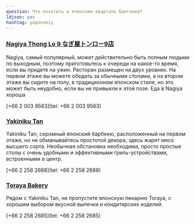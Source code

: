 ```yaml
---
question: Что посетить в японском квартале Бангкока?
ldjson: yes
hashtag: yaponskiy
---
```


### [Nagiya Thong Lo 9 なぎ屋トンロー9店](https://maps.app.goo.gl/PYpqE7i5LPH9Jfk6A)

Nagiya, самый популярный, может действительно быть полным людьми по выходным, поэтому приготовьтесь к очереди на какое-то время, если вы придете на ужин. Ресторан размещен на двух уровнях. На первом этаже вы можете обедать за обычными столами, а на втором этаже вы сидите на полу, в традиционном японском стиле, но это может быть неудобно, если вы не привыкли к этой позе. Еда в Nagiya хороша

[+66 2 003 9563](tel: +66 2 003 9563)


### [Yakiniku Tan](https://maps.app.goo.gl/Ft3RG4vFpw9ywjYM9)

Yakiniku Tan, скромный японский барбекю, расположенный на первом этаже, но не обманывайтесь простотой декора, здесь жарят мясо высшего сорта. Необычная обстановка необходима, просто простые столы с очень удобными и эффективными гриль-устройствами, встроенными в центр. 

[+66 2 258 2688](tel: +66 2 258 2688)

### [Toraya Bakery](https://maps.app.goo.gl/nUGBS2P2TRwEMPHb7)

Рядом с Yakiniku Tan, не пропустите японскую пекарню Toraya, с хорошим выбором вкусной выпечки и кондитерских изделий.

[+66 2 258 2685](tel: +66 2 258 2685)
